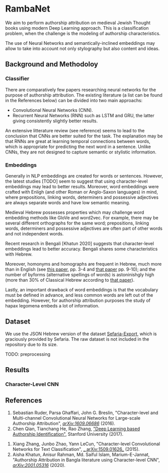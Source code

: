 # RambaNet

We aim to perform authorship attribution on medieval Jewish Thought books using modern Deep Learning approach. This is a classification problem, when the challenge is the modeling of authorship characteristics.

The use of Neural Networks and semantically-inclined embeddings may allow to take into account not only stylography but also content and ideas.

## Background and Methodoloy

### Classifier

There are comparatively few papers researching neural networks for the purpose of authorship attribution. The existing literature (a list can be found in the References below) can be divided into two main approachs:

* Convolutional Neural Networks (CNN).
* Recurrent Neural Networks (RNN) such as LSTM and GRU, the latter giving consistently slightly better results.

An extensive litterature review (see reference) seems to lead to the conclusion that CNNs are better suited for the task. The explanation may be that RNNs are great at learning temporal connections between words, which is appropriate for predicting the next word in a sentence. Unlike CNNs, they are not designed to capture semantic or stylistic information.

### Embeddings

Generally in NLP embeddings are created for words or sentences. However, the latest studies [TODO] seem to suggest that using character-level embeddings may lead to better results. Moreover, word embeddings were crafted with Enligh (and other Roman or Anglo-Saxon languages) in mind, where prepositions, linking words, determiners and possessive adjectives are always separate words and have low semantic meaning.

Medieval Hebrew possesses properties which may challenge word embedding methods like GloVe and word2vec. For example, there may be several different orthographs for the same word; prepositions, linking words, determiners and possessive adjectives are often part of other words and not independent words. 

Recent research in Bengali [Khatun 2020] suggests that character-level embeddings lead to better accuracy. Bengali shares some characteristics with Hebrew.

Moreover, homonyms and homographs are frequent in Hebrew, much more than in English (see [this paper](https://m.tau.ac.il/~pelegor/pdfs/15.%20Peleg,%20Edelist,%20Eviatar,%20&%20Bergerbest,%20in%20press.pdf), pp. 3-4 and [that paper](https://www.academia.edu/35145231/The_Vocabulary_of_Classical_Hebrew_New_Facts_and_Figures) pp. 9-10); and the number of byforms (alternative spellings of words) is astoninishgly high (more than 30% of Classical Hebrew according to [that paper](https://www.academia.edu/35145231/The_Vocabulary_of_Classical_Hebrew_New_Facts_and_Figures)).

Lastly, an important drawback of word embeddings is that the vocabulary must be defined in advance, and less common words are left out of the embedding. However, for authorship attribution purposes the study of hapax legomena embeds a lot of information.


## Dataset

We use the JSON Hebrew version of the dataset [Sefaria-Export](https://github.com/Sefaria/Sefaria-Export), which is graciously provided by Sefaria. The raw dataset is not included in the repository due to its size.


TODO: preprocessing

## Results

### Character-Level CNN



## References
1. Sebastian Ruder, Parsa Ghaffari, John G. Breslin, "Character-level and Multi-channel Convolutional Neural Networks for Large-scale Authorship Attribution", [_arXiv:1609.06686_](https://arxiv.org/abs/1609.06686) (2016).
1. Chen Qian, Tianchang He, Rao Zhang, ["Deep Learning based Authorship Identification"](https://web.stanford.edu/class/archive/cs/cs224n/cs224n.1174/reports/2760185.pdf), Stanford University (2017).
<!--1. Asad Mahmood, ["Authorship Attribution using CNNs"](https://github.com/asad1996172/Authorship-attribution-using-CNN), GitHub.-->
1. Xiang Zhang, Junbo Zhao, Yann LeCun, "Character-level Convolutional Networks for Text Classification", [_ 	arXiv:1509.01626_](https://arxiv.org/abs/1509.01626v3) (2015).
1. Aisha Khatun, Anisur Rahman, Md. Saiful Islam, Marium-E-Jannat, "Authorship Attribution in Bangla literature using Character-level CNN",[ _arXiv:2001.05316_](https://arxiv.org/abs/2001.05316) (2020).
